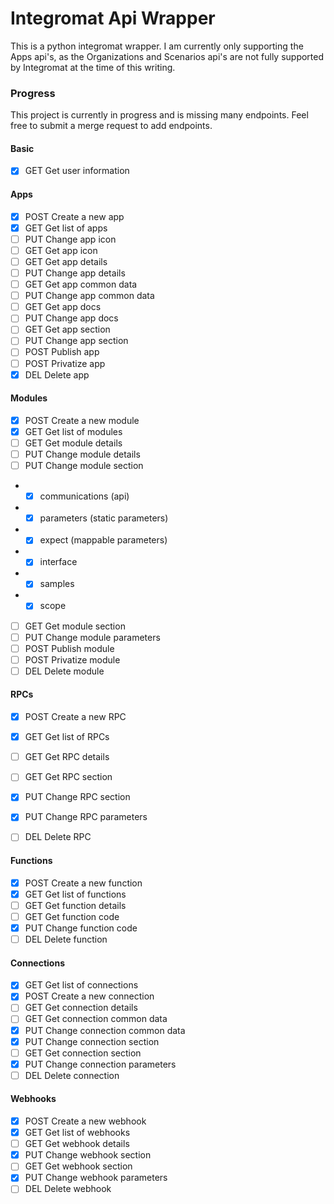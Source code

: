 # Integromat Api Wrapper
This is a python integromat wrapper. I am currently only supporting the Apps api's, as the Organizations and Scenarios api's are not fully supported by Integromat at the time of this writing. 

### Progress
This project is currently in progress and is missing many endpoints. Feel free to submit a merge request to add endpoints.

#### Basic
- [X] GET Get user information

#### Apps
- [X] POST Create a new app
- [X] GET Get list of apps
- [ ] PUT Change app icon
- [ ] GET Get app icon
- [ ] GET Get app details
- [ ] PUT Change app details
- [ ] GET Get app common data
- [ ] PUT Change app common data
- [ ] GET Get app docs
- [ ] PUT Change app docs
- [ ] GET Get app section
- [ ] PUT Change app section
- [ ] POST Publish app
- [ ] POST Privatize app
- [X] DEL Delete app

#### Modules
- [X] POST Create a new module
- [X] GET Get list of modules
- [ ] GET Get module details
- [ ] PUT Change module details
- [ ] PUT Change module section
- - [X] communications (api)
- - [X] parameters (static parameters)
- - [X] expect (mappable parameters)
- - [X] interface 
- - [X] samples
- - [X] scope
- [ ] GET Get module section
- [ ] PUT Change module parameters
- [ ] POST Publish module
- [ ] POST Privatize module
- [ ] DEL Delete module

#### RPCs
- [X] POST Create a new RPC
- [X] GET Get list of RPCs
- [ ] GET Get RPC details
- [ ] GET Get RPC section
- [X] PUT Change RPC section
- [X] PUT Change RPC parameters
- [ ] DEL Delete RPC


#### Functions
- [X] POST Create a new function
- [X] GET Get list of functions
- [ ] GET Get function details
- [ ] GET Get function code
- [X] PUT Change function code
- [ ] DEL Delete function

#### Connections
- [X] GET Get list of connections
- [X] POST Create a new connection
- [ ] GET Get connection details
- [ ] GET Get connection common data
- [X] PUT Change connection common data
- [X] PUT Change connection section
- [ ] GET Get connection section
- [X] PUT Change connection parameters
- [ ] DEL Delete connection

#### Webhooks
- [X] POST Create a new webhook
- [X] GET Get list of webhooks
- [ ] GET Get webhook details
- [X] PUT Change webhook section
- [ ] GET Get webhook section
- [X] PUT Change webhook parameters
- [ ] DEL Delete webhook
